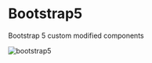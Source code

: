 # Bootstrap5
Bootstrap 5 custom modified components

![bootstrap5](https://blog.getbootstrap.com/assets/img/2020/06/v5-new-logo.png?raw=true)
